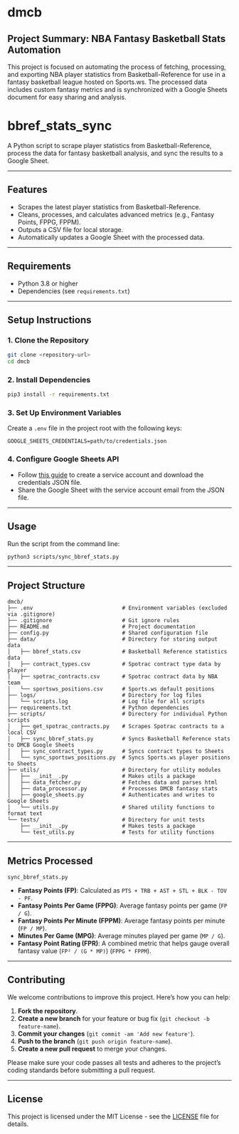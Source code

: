 # dmcb

## Project Summary: NBA Fantasy Basketball Stats Automation
This project is focused on automating the process of fetching, processing, and exporting NBA player statistics from Basketball-Reference for use in a fantasy basketball league hosted on Sports.ws. The processed data includes custom fantasy metrics and is synchronized with a Google Sheets document for easy sharing and analysis.

# bbref_stats_sync

A Python script to scrape player statistics from Basketball-Reference, process the data for fantasy basketball analysis, and sync the results to a Google Sheet.

---

## Features
- Scrapes the latest player statistics from Basketball-Reference.
- Cleans, processes, and calculates advanced metrics (e.g., Fantasy Points, FPPG, FPPM).
- Outputs a CSV file for local storage.
- Automatically updates a Google Sheet with the processed data.

---

## Requirements
- Python 3.8 or higher
- Dependencies (see `requirements.txt`)

---

## Setup Instructions

### 1. Clone the Repository
```bash
git clone <repository-url>
cd dmcb
```

### 2. Install Dependencies
```bash
pip3 install -r requirements.txt
```

### 3. Set Up Environment Variables
Create a `.env` file in the project root with the following keys:
```env
GOOGLE_SHEETS_CREDENTIALS=path/to/credentials.json
```

### 4. Configure Google Sheets API
- Follow [this guide](https://gspread.readthedocs.io/en/latest/oauth2.html) to create a service account and download the credentials JSON file.
- Share the Google Sheet with the service account email from the JSON file.

---

## Usage

Run the script from the command line:
```bash
python3 scripts/sync_bbref_stats.py
```

---

## Project Structure

```
dmcb/  
├── .env                            # Environment variables (excluded via .gitignore)  
├── .gitignore                      # Git ignore rules  
├── README.md                       # Project documentation  
├── config.py                       # Shared configuration file  
├── data/                           # Directory for storing output data  
│   ├── bbref_stats.csv             # Basketball Reference statistics data  
│   ├── contract_types.csv          # Spotrac contract type data by player  
│   ├── spotrac_contracts.csv       # Spotrac contract data by NBA team  
│   └── sportsws_positions.csv      # Sports.ws default positions  
├── logs/                           # Directory for log files  
│   └── scripts.log                 # Log file for all scripts  
├── requirements.txt                # Python dependencies  
├── scripts/                        # Directory for individual Python scripts  
│   ├── get_spotrac_contracts.py    # Scrapes Spotrac contracts to a local CSV  
│   ├── sync_bbref_stats.py         # Syncs Basketball Reference stats to DMCB Google Sheets  
│   ├── sync_contract_types.py      # Syncs contract types to Sheets  
│   └── sync_sportsws_positions.py  # Syncs Sports.ws player positions to Sheets  
├── utils/                          # Directory for utility modules  
│   ├── __init__.py                 # Makes utils a package  
│   ├── data_fetcher.py             # Fetches data and parses html  
│   ├── data_processor.py           # Processes DMCB fantasy stats  
│   ├── google_sheets.py            # Authenticates and writes to Google Sheets  
│   └── utils.py                    # Shared utility functions to format text  
└── tests/                          # Directory for unit tests  
    ├── __init__.py                 # Makes tests a package  
    └── test_utils.py               # Tests for utility functions  
```

---

## Metrics Processed
`sync_bbref_stats.py`
- **Fantasy Points (FP)**: Calculated as `PTS + TRB + AST + STL + BLK - TOV - PF`.
- **Fantasy Points Per Game (FPPG)**: Average fantasy points per game (`FP / G`).
- **Fantasy Points Per Minute (FPPM)**: Average fantasy points per minute (`FP / MP`).
- **Minutes Per Game (MPG)**: Average minutes played per game (`MP / G`).
- **Fantasy Point Rating (FPR)**: A combined metric that helps gauge overall fantasy value (`FP² / (G * MP)`) (`FPPG * FPPM`).

---

## Contributing
We welcome contributions to improve this project. Here’s how you can help:

1. **Fork the repository**.
2. **Create a new branch** for your feature or bug fix (`git checkout -b feature-name`).
3. **Commit your changes** (`git commit -am 'Add new feature'`).
4. **Push to the branch** (`git push origin feature-name`).
5. **Create a new pull request** to merge your changes.

Please make sure your code passes all tests and adheres to the project’s coding standards before submitting a pull request.

---

## License
This project is licensed under the MIT License - see the [LICENSE](LICENSE) file for details.
